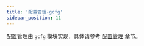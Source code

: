 ```yaml
---
title: '配置管理-gcfg'
sidebar_position: 11
---
```


配置管理由 `gcfg` 模块实现，具体请参考 [配置管理](output/goframe-v2.5-md/核心组件/配置管理) 章节。